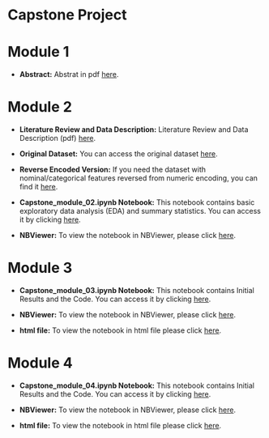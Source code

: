 # Capstone Project

# Module 1

- **Abstract:** Abstrat in pdf [here](/PANG_Assig01_abstract.pdf).

# Module 2

- **Literature Review and Data Description:** Literature Review and Data Description (pdf) [here](/Pang_module2_LitRev.pdf).
  
- **Original Dataset:** You can access the original dataset [here](/data.csv).

- **Reverse Encoded Version:** If you need the dataset with nominal/categorical features reversed from numeric encoding, you can find it [here](/data_cat.csv).

- **Capstone_module_02.ipynb Notebook:** This notebook contains basic exploratory data analysis (EDA) and summary statistics. You can access it by clicking [here](/Capstone_module_02.ipynb).

- **NBViewer:** To view the notebook in NBViewer, please click [here](https://nbviewer.org/github/bryantoca/capstone_project/blob/59ae45b4d4dfe117d56f179768cb4a20a5cb9d6c/Capstone_module_02.ipynb).

# Module 3

- **Capstone_module_03.ipynb Notebook:** This notebook contains Initial Results and the Code. You can access it by clicking [here](/Capstone_module_03.ipynb).

- **NBViewer:** To view the notebook in NBViewer, please click [here](https://nbviewer.org/github/bryantoca/capstone_project/blob/198cff0fb860009344891394b731a42a99b3a7ba/Capstone_module_03.ipynb).


- **html file:** To view the notebook in html file please click [here](/Capstone_module_03.html).

# Module 4

- **Capstone_module_04.ipynb Notebook:** This notebook contains Initial Results and the Code. You can access it by clicking [here](/Capstone_module_04.ipynb).

- **NBViewer:** To view the notebook in NBViewer, please click [here](https://nbviewer.org/github/bryantoca/capstone_project/blob/198cff0fb860009344891394b731a42a99b3a7ba/Capstone_module_04.ipynb).


- **html file:** To view the notebook in html file please click [here](/Capstone_module_04.html).
